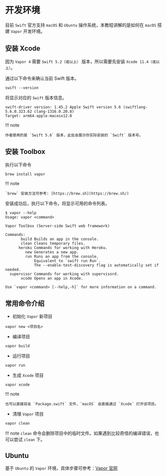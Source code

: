 # 开发环境

目前 `Swift` 官方支持 `macOS` 和 `Ubuntu` 操作系统，本教程讲解的是如何在 `macOS` 搭建 `Vapor` 开发环境。

## 安装 Xcode

因为 `Vapor 4` 需要 `Swift 5.2（或以上）` 版本，所以需要先安装 `Xcode 11.4（或以上）`。

通过以下命令来确认当前 Swift 版本。

```shell
swift --version
```

将显示对应的 `Swift` 版本信息。

```shell
swift-driver version: 1.45.2 Apple Swift version 5.6 (swiftlang-5.6.0.323.62 clang-1316.0.20.8)
Target: arm64-apple-macosx12.0
```

!!! note

    作者使用的是 `Swift 5.6` 版本，此处会展示你实际安装的 `Swift` 版本号。

## 安装 Toolbox

执行以下命令

```shell
brew install vapor
```

!!! note

	`brew` 安装方法可参考: [https://brew.sh](https://brew.sh/)

安装成功后，执行以下命令，将显示可用的命令列表。

```shell
$ vapor --help
Usage: vapor <command>

Vapor Toolbox (Server-side Swift web framework)

Commands:
       build Builds an app in the console.
       clean Cleans temporary files.
      heroku Commands for working with Heroku.
         new Generates a new app.
         run Runs an app from the console.
             Equivalent to `swift run Run`.
             The --enable-test-discovery flag is automatically set if needed.
  supervisor Commands for working with supervisord.
       xcode Opens an app in Xcode.

Use `vapor <command> [--help,-h]` for more information on a command.
```

## 常用命令介绍

* 初始化 `Vapor` 新项目

```shell
vapor new <项目名>
```

* 编译项目

```shell
vapor build
```

* 运行项目

```shell
vapor run
```

* 生成 `Xcode` 项目

```shell
vapor xcode
```

!!! note

	也可以直接双击 `Package.swift` 文件，`macOS` 会直接通过 `Xcode` 打开该项目。

* 清理 `Vapor` 项目

```shell
vapor clean
```

!!! note
	`clean` 命令会删除项目中的临时文件。如果遇到比较奇怪的编译错误，也可以尝试 `clean` 下。

## Ubuntu

基于 `Ubuntu` 的 `Vapor` 环境，具体步骤可参考：[Vapor 官网](https://docs.vapor.codes/4.0/install/linux/)